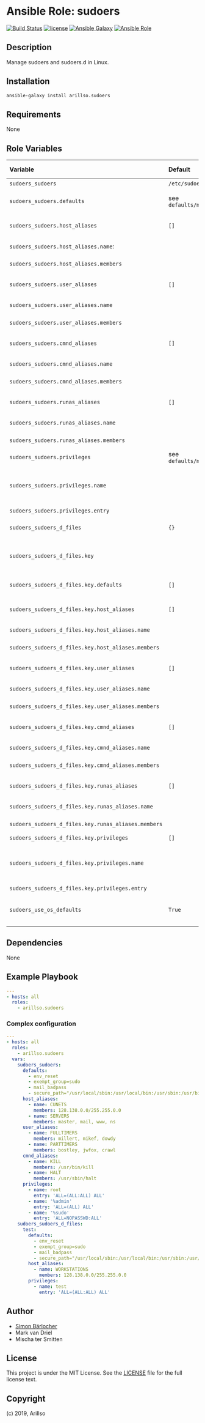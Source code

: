 # Ansible Role: sudoers

[![Build Status](https://img.shields.io/travis/arillso/ansible.sudoers.svg?branch=master&style=popout-square)](https://travis-ci.org/arillso/ansible.sudoers) [![license](https://img.shields.io/github/license/mashape/apistatus.svg?style=popout-square)](https://sbaerlo.ch/licence) [![Ansible Galaxy](https://img.shields.io/badge/ansible--galaxy-sudoers-blue.svg?style=popout-square)](https://galaxy.ansible.com/arillso/sudoers) [![Ansible Role](https://img.shields.io/ansible/role/d/21620.svg?style=popout-square)](https://galaxy.ansible.com/arillso/sudoers)

## Description

Manage sudoers and sudoers.d in Linux.

## Installation

```bash
ansible-galaxy install arillso.sudoers
```

## Requirements

None

## Role Variables

| Variable                                            | Default                 | Comments (type)                                               |
| :-------------------------------------------------- | :---------------------- | :------------------------------------------------------------ |
| `sudoers_sudoers`                                   | `/etc/sudoers`          | file declarations                                             |
| `sudoers_sudoers.defaults`                          | see `defaults/main.yml` | Default configuration options                                 |
| `sudoers_sudoers.host_aliases`                      | `[]`                    | A list of aliases of type `Host_Alias`                        |
| `sudoers_sudoers.host_aliases.name`:                |                         | Name of the alias                                             |
| `sudoers_sudoers.host_aliases.members`              |                         | Member(s) of the alias                                        |
| `sudoers_sudoers.user_aliases`                      | `[]`                    | A list of aliases of type `User_Alias`                        |
| `sudoers_sudoers.user_aliases.name`                 |                         | Name of the alias                                             |
| `sudoers_sudoers.user_aliases.members`              |                         | Member(s) of the alias                                        |
| `sudoers_sudoers.cmnd_aliases`                      | `[]`                    | A list of aliases of type `Cmnd_Alias`                        |
| `sudoers_sudoers.cmnd_aliases.name`                 |                         | Name of the alias                                             |
| `sudoers_sudoers.cmnd_aliases.members`              |                         | Member(s) of the alias                                        |
| `sudoers_sudoers.runas_aliases`                     | `[]`                    | A list of aliases of type `Runas_Alias`                       |
| `sudoers_sudoers.runas_aliases.name`                |                         | Name of the alias                                             |
| `sudoers_sudoers.runas_aliases.members`             |                         | Member(s) of the alias                                        |
| `sudoers_sudoers.privileges`                        | see `defaults/main.yml` | List of privileges                                            |
| `sudoers_sudoers.privileges.name`                   |                         | Name of user or group (group should be prefixed with '%')     |
| `sudoers_sudoers.privileges.entry`                  |                         | A privilege entry                                             |
| `sudoers_sudoers_d_files`                           | `{}`                    | `/etc/sudoers.d/*` file(s) declarations                       |
| `sudoers_sudoers_d_files.key`                       |                         | The name of the sudoers configuration file (e.g `vagrant`)    |
| `sudoers_sudoers_d_files.key.defaults`              | `[]`                    | Default configuration options                                 |
| `sudoers_sudoers_d_files.key.host_aliases`          | `[]`                    | A list of aliases of type `Host_Alias`                        |
| `sudoers_sudoers_d_files.key.host_aliases.name`     |                         | Name of the alias                                             |
| `sudoers_sudoers_d_files.key.host_aliases.members`  |                         | Member(s) of the alias                                        |
| `sudoers_sudoers_d_files.key.user_aliases`          | `[]`                    | A list of aliases of type `User_Alias`                        |
| `sudoers_sudoers_d_files.key.user_aliases.name`     |                         | Name of the alias                                             |
| `sudoers_sudoers_d_files.key.user_aliases.members`  |                         | Member(s) of the alias                                        |
| `sudoers_sudoers_d_files.key.cmnd_aliases`          | `[]`                    | A list of aliases of type `Cmnd_Alias`                        |
| `sudoers_sudoers_d_files.key.cmnd_aliases.name`     |                         | Name of the alias                                             |
| `sudoers_sudoers_d_files.key.cmnd_aliases.members`  |                         | Member(s) of the alias                                        |
| `sudoers_sudoers_d_files.key.runas_aliases`         | `[]`                    | A list of aliases of type `Runas_Alias`                       |
| `sudoers_sudoers_d_files.key.runas_aliases.name`    |                         | Name of the alias                                             |
| `sudoers_sudoers_d_files.key.runas_aliases.members` |                         | Member(s) of the alias                                        |
| `sudoers_sudoers_d_files.key.privileges`            | `[]`                    | List of privileges                                            |
| `sudoers_sudoers_d_files.key.privileges.name`       |                         | Name of user or group (group should be prefixed with '%')     |
| `sudoers_sudoers_d_files.key.privileges.entry`      |                         | A privilege entry                                             |
| `sudoers_use_os_defaults`                           | `True`                  | Includes default rules that ship with target distro (boolean) |

## Dependencies

None

## Example Playbook

```yaml
---
- hosts: all
  roles:
    - arillso.sudoers
```

### Complex configuration

```yaml
---
- hosts: all
  roles:
    - arillso.sudoers
  vars:
    sudoers_sudoers:
      defaults:
        - env_reset
        - exempt_group=sudo
        - mail_badpass
        - secure_path="/usr/local/sbin:/usr/local/bin:/usr/sbin:/usr/bin:/sbin:/bin"
      host_aliases:
        - name: CUNETS
          members: 128.138.0.0/255.255.0.0
        - name: SERVERS
          members: master, mail, www, ns
      user_aliases:
        - name: FULLTIMERS
          members: millert, mikef, dowdy
        - name: PARTTIMERS
          members: bostley, jwfox, crawl
      cmnd_aliases:
        - name: KILL
          members: /usr/bin/kill
        - name: HALT
          members: /usr/sbin/halt
      privileges:
        - name: root
          entry: 'ALL=(ALL:ALL) ALL'
        - name: '%admin'
          entry: 'ALL=(ALL) ALL'
        - name: '%sudo'
          entry: 'ALL=NOPASSWD:ALL'
    sudoers_sudoers_d_files:
      test:
        defaults:
          - env_reset
          - exempt_group=sudo
          - mail_badpass
          - secure_path="/usr/local/sbin:/usr/local/bin:/usr/sbin:/usr/bin:/sbin:/bin"
        host_aliases:
          - name: WORKSTATIONS
            members: 128.138.0.0/255.255.0.0
        privileges:
          - name: test
            entry: 'ALL=(ALL:ALL) ALL'
```

## Author

- [Simon Bärlocher](https://sbaerlocher.ch)
- Mark van Driel
- Mischa ter Smitten

## License

This project is under the MIT License. See the [LICENSE](https://sbaerlo.ch/licence) file for the full license text.

## Copyright

(c) 2019, Arillso
